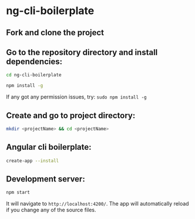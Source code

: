 # ng-cli-boilerplate

## Fork and clone the project 

## Go to the repository directory and install dependencies:

```bash
cd ng-cli-boilerplate
```

```bash
npm install -g
```
If any got any permission issues, try: ```sudo npm install -g```

## Create and go to project directory:

```bash
mkdir <projectName> && cd <projectName>
```

## Angular cli boilerplate:

```bash
create-app --install
```

## Development server:

```bash
npm start
```

It will navigate to `http://localhost:4200/`. The app will automatically reload if you change any of the source files.
